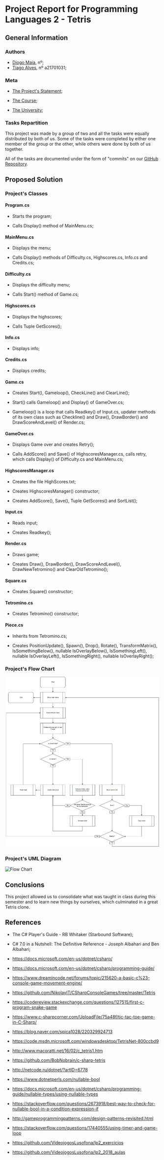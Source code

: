 # Project Report for Programming Languages 2 - Tetris

## General Information

### Authors

* [Diogo Maia][DM], nº;
* [Tiago Alves][TA], nº a21701031;

### Meta

* [The Project's Statement][REF1];

* [The Course][LAMV];

* [The University][ULHT];

### Tasks Repartition

This project was made by a group of two and all the tasks were equally distributed by both of us. Some of the tasks were completed by either one member of the group or the other, while others were done by both of us together.

All of the tasks are documented under the form of "commits" on our [GitHub Repository][GH].

## Proposed Solution

### Project's Classes

#### Program.cs

* Starts the program;

* Calls Display() method of MainMenu.cs;

#### MainMenu.cs

* Displays the menu;

* Calls Display() methods of Difficulty.cs, Highscores.cs, Info.cs and Credits.cs;

#### Difficulty.cs

* Displays the difficulty menu;

* Calls Start() method of Game.cs;

#### Highscores.cs

* Displays the highscores;

* Calls Tuple GetScores();

#### Info.cs

* Displays info;

#### Credits.cs

* Displays credits;

#### Game.cs

*  Creates Start(), Gameloop(), CheckLine() and ClearLine();

* Start() calls Gameloop() and Display() of GameOver.cs;

* Gameloop() is a loop that calls Readkey() of Input.cs, updater methods of its own class such as Checkline() and Draw(), DrawBorder() and DrawScoreAndLevel() of Render.cs;

#### GameOver.cs

* Displays Game over and creates Retry();

* Calls AddScore() and Save() of HighscoresManager.cs, calls retry, which calls Display() of Difficulty.cs and MainMenu.cs;

#### HighscoresManager.cs

* Creates the file HighScores.txt;

* Creates HighscoresManager() constructor;

* Creates AddScore(), Save(), Tuple GetScores() and SortList();

#### Input.cs

* Reads input;

* Creates Readkey();

#### Render.cs

* Draws game;

* Creates Draw(), DrawBorder(), DrawScoreAndLevel(), DrawNewTetromino() and ClearOldTetromino();

#### Square.cs

* Creates Square() constructor;

#### Tetromino.cs

* Creates Tetromino() constructor;

#### Piece.cs

* Inherits from Tetromino.cs;

* Creates PositionUpdate(), Spawn(), Drop(), Rotate(), TransformMatrix(), IsSomethingBelow(), nullable IsOverlayBelow(), IsSomethingLeft(), nullable IsOverlayLeft(), IsSomethingRight(), nullable IsOverlayRight();

### Project's Flow Chart

![Flow Chart](./Images/FluxogramaTetris.png)


### Project's UML Diagram

![Flow Chart](./Images/...)

## Conclusions

This project allowed us to consolidate what was taught in class during this semester and to learn new things by ourselves, which culminated in a great Tetris clone.

## References

* The C# Player's Guide - RB Whitaker (Starbound Software);

* C# 7.0 in a Nutshell: The Definitive Reference -  Joseph Albahari and Ben Albahari;

* https://docs.microsoft.com/en-us/dotnet/csharp/

* https://docs.microsoft.com/en-us/dotnet/csharp/programming-guide/

* https://www.dreamincode.net/forums/topic/215620-a-basic-c%23-console-game-movement-engine/

* https://github.com/NikolayIT/CSharpConsoleGames/tree/master/Tetris

* https://codereview.stackexchange.com/questions/127515/first-c-program-snake-game

* https://www.c-sharpcorner.com/UploadFile/75a48f/tic-tac-toe-game-in-C-Sharp/

* https://blog.naver.com/spica1028/220329924713

* https://code.msdn.microsoft.com/windowsdesktop/TetrisNet-800ccbd9

* http://www.macoratti.net/16/02/c_tetris1.htm

* https://github.com/BobNobrain/c-sharp-tetris

* http://netcode.ru/dotnet/?artID=6778

* https://www.dotnetperls.com/nullable-bool

* https://docs.microsoft.com/en-us/dotnet/csharp/programming-guide/nullable-types/using-nullable-types

* https://stackoverflow.com/questions/2673918/best-way-to-check-for-nullable-bool-in-a-condition-expression-if

* http://gameprogrammingpatterns.com/design-patterns-revisited.html

* https://stackoverflow.com/questions/17440555/using-timer-and-game-loop

* https://github.com/VideojogosLusofona/lp2_exercicios

* https://github.com/VideojogosLusofona/lp2_2018_aulas

[DM]:https://github.com/IssaMaia
[TA]:https://github.com/synpse
[LAMV]:https://www.ulusofona.pt/licenciatura/aplicacoes-multimedia-e-videojogos
[ULHT]:https://www.ulusofona.pt/
[REF1]:https://github.com/VideojogosLusofona/lp2_2018_p2
[GH]:https://github.com/synpse/lp2p2
